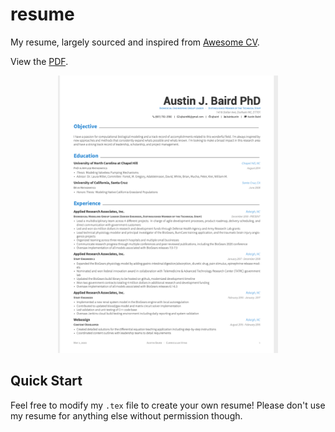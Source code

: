# resume
My resume, largely sourced and inspired from [Awesome CV](https://github.com/posquit0/Awesome-CV).

View the [PDF](https://drive.google.com/file/d/1HF0KGjL1VSoNqJhPZUMpMIVJYjCpu7fm/view?usp=sharing).

<div align="center">
  <img alt="Résumé" src="https://raw.githubusercontent.com/ajbaird/CV/master/resume.png" width="70%" />
</div>

## Quick Start
Feel free to modify my `.tex` file to create your own resume! Please don't use my resume for anything else without permission though.

